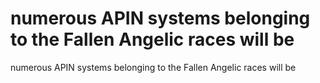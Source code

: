 # numerous APIN systems belonging to the Fallen Angelic races will be

numerous APIN systems belonging to the Fallen Angelic races will be